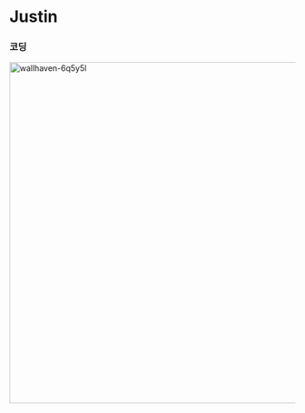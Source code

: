 # Justin


### 코딩
<img width="800" height="600" alt="wallhaven-6q5y5l" src="https://github.com/user-attachments/assets/6a3bf225-7307-4cd4-b13e-b6834ff4dc47" />
